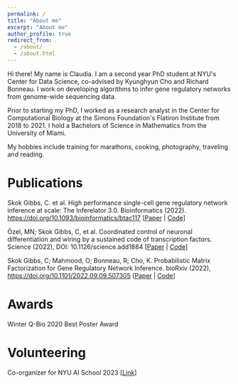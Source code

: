```yaml
---
permalink: /
title: "About me"
excerpt: "About me"
author_profile: true
redirect_from: 
  - /about/
  - /about.html
---
```


Hi there! My name is Claudia. I am a second year PhD student at NYU's Center for Data Science, co-advised by 
Kyunghyun Cho and Richard Bonneau. I work on developing algorithms to infer gene regulatory networks from genome-wide 
sequencing data. 

Prior to starting my PhD, I worked as a research analyst in the Center for Computational Biology at the Simons 
Foundation's Flatiron Institute from 2018 to 2021. I hold a Bachelors of Science in Mathematics from the University of Miami.

My hobbies include training for marathons, cooking, photography, traveling and reading.

# Publications

Skok Gibbs, C. et al. High performance single-cell gene regulatory network inference at scale: The Inferelator 3.0. 
Bioinformatics (2022). https://doi.org/10.1093/bioinformatics/btac117
[[Paper](https://doi.org/10.1101/2022.09.09.507305) | 
[Code](https://github.com/flatironinstitute/inferelator)]

Özel, MN; Skok Gibbs, C, et al. Coordinated control of neuronal differentiation and wiring by a sustained
code of transcription factors. 
Science (2022), DOI: 10.1126/science.add1884
[[Paper](https://www.science.org/doi/10.1126/science.add1884) | 
[Code](https://github.com/cskokgibbs/DMOLN_NetworkScripts)]

Skok Gibbs, C; Mahmood, O; Bonneau, R; Cho, K.
Probabilistic Matrix Factorization for Gene Regulatory Network Inference. 
bioRxiv (2022), https://doi.org/10.1101/2022.09.09.507305
[[Paper](https://doi.org/10.1101/2022.09.09.507305) | 
[Code](https://github.com/nyu-dl/pmf-grn)]

# Awards
Winter Q-Bio 2020 Best Poster Award

# Volunteering
Co-organizer for NYU AI School 2023 [[Link](https://nyu-mll.github.io/nyu-ai-school-2023/)]